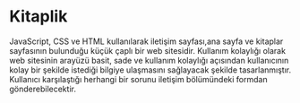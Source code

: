 # Kitaplik
JavaScript, CSS ve HTML kullanılarak iletişim sayfası,ana sayfa ve kitaplar sayfasının bulunduğu küçük çaplı bir web sitesidir. Kullanım kolaylığı olarak web sitesinin arayüzü basit, sade ve kullanım kolaylığı açısından kullanıcının kolay bir şekilde istediği bilgiye ulaşmasını sağlayacak şekilde tasarlanmıştır. Kullanıcı karşılaştığı herhangi bir sorunu iletişim bölümündeki formdan
gönderebilecektir. 
